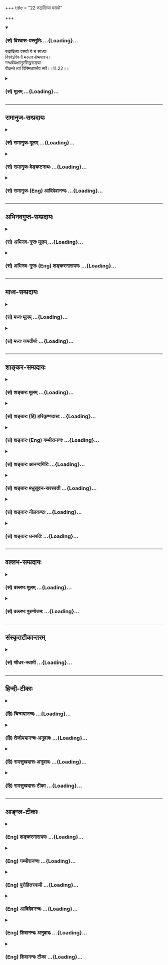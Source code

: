 +++
title = "22 रुद्रादित्या वसवो"

+++
<div class="js_include" newlevelforh1="3" title="(सं) विश्वास-प्रस्तुतिः" unfilled url="/purANam_vaiShNavam/mahAbhAratam/06-bhIShma-parva/03-bhagavad-gItA-parva/saMskRtam/vishvAsa-prastutiH/11_vishva-rUpa-darshana/22_rudrAdityA_vasavo.md">
<details open><summary><h3>(सं) विश्वास-प्रस्तुतिः ...{Loading}...</h3></summary>

रुद्रादित्या वसवो ये च साध्या  
विश्वेऽश्विनौ मरुतश्चोष्मपाश्च।  
गन्धर्वयक्षासुरसिद्धसङ्घा  
वीक्षन्ते त्वां विस्मिताश्चैव सर्वे।।11.22।।
</details>
</div>
<div class="js_include collapsed" newlevelforh1="3" title="(सं) मूलम्" unfilled url="/purANam_vaiShNavam/mahAbhAratam/06-bhIShma-parva/03-bhagavad-gItA-parva/saMskRtam/mUlam/11_vishva-rUpa-darshana/22_rudrAdityA_vasavo.md">
<details><summary><h3>(सं) मूलम् ...{Loading}...</h3></summary>

रुद्रादित्या वसवो ये च साध्या  
विश्वेऽश्विनौ मरुतश्चोष्मपाश्च।  
गन्धर्वयक्षासुरसिद्धसङ्घा  
वीक्षन्ते त्वां विस्मिताश्चैव सर्वे।।11.22।।
</details>
</div>


_________________
## रामानुज-सम्प्रदायः
<div class="js_include collapsed" newlevelforh1="3" title="(सं) रामानुजः मूलम्" unfilled url="/purANam_vaiShNavam/mahAbhAratam/06-bhIShma-parva/03-bhagavad-gItA-parva/saMskRtam/rAmAnujaH/mUlam/11_vishva-rUpa-darshana/22_rudrAdityA_vasavo.md">
<details><summary><h3>(सं) रामानुजः मूलम् ...{Loading}...</h3></summary>

।।11.22।।**ऊष्मपाः** पितरःऊष्मभागा हि पितरः (तै. ब्रा. 1।3।10) इति
श्रुतेः। एते **सर्वे** विस्मयम् आपन्नाः **त्वां वीक्षन्ते।**

</details>
</div>
<div class="js_include collapsed" newlevelforh1="3" title="(सं) रामानुजः वेङ्कटनाथः" unfilled url="/purANam_vaiShNavam/mahAbhAratam/06-bhIShma-parva/03-bhagavad-gItA-parva/saMskRtam/rAmAnujaH/venkaTanAthaH/11_vishva-rUpa-darshana/22_rudrAdityA_vasavo.md">
<details><summary><h3>(सं) रामानुजः वेङ्कटनाथः ...{Loading}...</h3></summary>

  
  
।।11.22।। देवजातिभेदसमभिव्याहारानुगुणमूष्मपशब्दार्थमाह -- पितर इति।  
  

</details>
</div>
<div class="js_include collapsed" newlevelforh1="3" title="(सं) रामानुजः (Eng) आदिदेवानन्दः" unfilled url="/purANam_vaiShNavam/mahAbhAratam/06-bhIShma-parva/03-bhagavad-gItA-parva/saMskRtam/rAmAnujaH/english/AdidevAnandaH/11_vishva-rUpa-darshana/22_rudrAdityA_vasavo.md">
<details><summary><h3>(सं) रामानुजः (Eng) आदिदेवानन्दः ...{Loading}...</h3></summary>

11.22 Usmapa means manes, because the Sruti declares: 'Verily the manes
receive the hot portions of the offerings' (Tai. Br., 1.3.10). All
these, struck with amazement, behold You.

</details>
</div>


_________________
## अभिनवगुप्त-सम्प्रदायः
<div class="js_include collapsed" newlevelforh1="3" title="(सं) अभिनव-गुप्तः मूलम्" unfilled url="/purANam_vaiShNavam/mahAbhAratam/06-bhIShma-parva/03-bhagavad-gItA-parva/saMskRtam/abhinava-guptaH/mUlam/11_vishva-rUpa-darshana/22_rudrAdityA_vasavo.md">
<details><summary><h3>(सं) अभिनव-गुप्तः मूलम् ...{Loading}...</h3></summary>

।।11.22।। No commentary.  
  

</details>
</div>
<div class="js_include collapsed" newlevelforh1="3" title="(सं) अभिनव-गुप्तः (Eng) शङ्करनारायणः" unfilled url="/purANam_vaiShNavam/mahAbhAratam/06-bhIShma-parva/03-bhagavad-gItA-parva/saMskRtam/abhinava-guptaH/english/shankaranArAyaNaH/11_vishva-rUpa-darshana/22_rudrAdityA_vasavo.md">
<details><summary><h3>(सं) अभिनव-गुप्तः (Eng) शङ्करनारायणः ...{Loading}...</h3></summary>

11.22 Sri Abhinavagupta did not comment upon this sloka.

</details>
</div>


_________________
## माध्व-सम्प्रदायः
<div class="js_include collapsed" newlevelforh1="3" title="(सं) मध्वः मूलम्" unfilled url="/purANam_vaiShNavam/mahAbhAratam/06-bhIShma-parva/03-bhagavad-gItA-parva/saMskRtam/madhvaH/mUlam/11_vishva-rUpa-darshana/22_rudrAdityA_vasavo.md">
<details><summary><h3>(सं) मध्वः मूलम् ...{Loading}...</h3></summary>

।।11.22।। Sri Madhvacharya did not comment on this sloka.,

</details>
</div>
<div class="js_include collapsed" newlevelforh1="3" title="(सं) मध्वः जयतीर्थः" unfilled url="/purANam_vaiShNavam/mahAbhAratam/06-bhIShma-parva/03-bhagavad-gItA-parva/saMskRtam/madhvaH/jayatIrthaH/11_vishva-rUpa-darshana/22_rudrAdityA_vasavo.md">
<details><summary><h3>(सं) मध्वः जयतीर्थः ...{Loading}...</h3></summary>

।।11.22।। Sri Jayatirtha did not comment on this sloka.  
  

</details>
</div>


_________________
## शाङ्कर-सम्प्रदायः
<div class="js_include collapsed" newlevelforh1="3" title="(सं) शङ्करः मूलम्" unfilled url="/purANam_vaiShNavam/mahAbhAratam/06-bhIShma-parva/03-bhagavad-gItA-parva/saMskRtam/shankaraH/mUlam/11_vishva-rUpa-darshana/22_rudrAdityA_vasavo.md">
<details><summary><h3>(सं) शङ्करः मूलम् ...{Loading}...</h3></summary>

।।11.22।। --,**रुद्रादित्याः वसवो ये च साध्याः** रुद्रादयः गणाः
**विश्वे**देवाः **अश्विनौ च** देवौ **मरुतश्च ऊष्मपाश्च** पितरः;
**गन्धर्वयक्षासुरसिद्धसंघाः** गन्धर्वाः हाहाहूहूप्रभृतयः यक्षाः
कुबेरप्रभृतयः असुराः विरोचनप्रभृतयः सिद्धाः कपिलादयः तेषां संघाः
गन्धर्वयक्षासुरसिद्धसंघाः; ते **वीक्षन्ते** पश्यन्ति **त्वा** त्वां
**विस्मिताः** विस्मयमापन्नाः सन्तः ते **एव सर्वे**।। यस्मात् --,

</details>
</div>
<div class="js_include collapsed" newlevelforh1="3" title="(सं) शङ्करः (हि) हरिकृष्णदासः" unfilled url="/purANam_vaiShNavam/mahAbhAratam/06-bhIShma-parva/03-bhagavad-gItA-parva/saMskRtam/shankaraH/hindI/harikRShNadAsaH/11_vishva-rUpa-darshana/22_rudrAdityA_vasavo.md">
<details><summary><h3>(सं) शङ्करः (हि) हरिकृष्णदासः ...{Loading}...</h3></summary>

।।11.22।। तथा और भी --, जो रुद्र; आदित्य; वसु और साध्य आदि देवगण हैं; एवं
जो विश्वेदेव; दोनों अश्विनीकुमार; वायुदेव और ऊष्मपा नामक पितृगण हैं तथा
जो गन्धर्व; यक्ष; असुर और सिद्धोंके समुदाय हैं यानी हाहाहूहू आदि
गन्धर्व; कुबेरादि यक्ष; विरोचनादि असुर और कपिलादि सिद्ध इन सबके समुदाय
हैं; वे सभी आश्चर्ययुक्त हुए आपको देख रहे हैं।  
  
,

</details>
</div>
<div class="js_include collapsed" newlevelforh1="3" title="(सं) शङ्करः (Eng) गम्भीरानन्दः" unfilled url="/purANam_vaiShNavam/mahAbhAratam/06-bhIShma-parva/03-bhagavad-gItA-parva/saMskRtam/shankaraH/english/gambhIrAnandaH/11_vishva-rUpa-darshana/22_rudrAdityA_vasavo.md">
<details><summary><h3>(सं) शङ्करः (Eng) गम्भीरानन्दः ...{Loading}...</h3></summary>

11.22 Ye, those who are; the rudra-adityah, Rudras and Adityas; vasavah,
the Vasus; and sadhyah, the Sadhyas-the groups of Rudras and other gods;
the gods visve, Visve-devas; and asvinau, the two Asvins; marutah, the
Maruts; and usmapah, the Usmapas, (a class of) manes; and
gandharva-yaksa-asura-siddha-sanghah, hosts of Gandharvas-viz Haha, Huhu
and others-, Yaksas-viz Kubera and others-, demons-Virocana and others-,
and Siddhas-Kapila and others; sarve eva, all of those very ones;
viksante, gaze; tva, (i.e.) tvam, at You; vismitah eva, being indeed
struck with wonder. For,

</details>
</div>
<div class="js_include collapsed" newlevelforh1="3" title="(सं) शङ्करः आनन्दगिरिः" unfilled url="/purANam_vaiShNavam/mahAbhAratam/06-bhIShma-parva/03-bhagavad-gItA-parva/saMskRtam/shankaraH/AnandagiriH/11_vishva-rUpa-darshana/22_rudrAdityA_vasavo.md">
<details><summary><h3>(सं) शङ्करः आनन्दगिरिः ...{Loading}...</h3></summary>

।।11.22।। दृश्यमानस्य भगवद्रूपस्य विस्मयकरत्वे हेत्वन्तरमाह --
**किञ्चेति।** त एवोक्ता रुद्रादयः सर्वे विस्मयमापन्नास्त्वां पश्यन्तीति
संबन्धः।

</details>
</div>
<div class="js_include collapsed" newlevelforh1="3" title="(सं) शङ्करः मधुसूदन-सरस्वती" unfilled url="/purANam_vaiShNavam/mahAbhAratam/06-bhIShma-parva/03-bhagavad-gItA-parva/saMskRtam/shankaraH/madhusUdana-sarasvatI/11_vishva-rUpa-darshana/22_rudrAdityA_vasavo.md">
<details><summary><h3>(सं) शङ्करः मधुसूदन-सरस्वती ...{Loading}...</h3></summary>

।।11.22।। रुद्रादित्या इति। किंचान्यत् रुद्राश्चादित्याश्च वसवो ये च
साध्या नाम देवगणा,विश्वतुल्यविभक्तिकविश्वेदेवशब्दाभ्यामुच्यमाना देवगणा
अश्विनौ नासत्यदस्रौ मरुत एकोनपञ्चाशद्देवगणा ऊष्मपाश्च पितरो गन्धर्वाणां
यक्षाणामसुराणां सिद्धानां च जातिभेदानां सङ्घाः समूहा वीक्षन्ते पश्यन्ति
त्वा त्वां। तादृशाद्भुतदर्शनात्ते सर्व एव विस्मिताश्च।
विस्मयलौकिकचमत्कारविशेषमापद्यन्ते च।

</details>
</div>
<div class="js_include collapsed" newlevelforh1="3" title="(सं) शङ्करः नीलकण्ठः" unfilled url="/purANam_vaiShNavam/mahAbhAratam/06-bhIShma-parva/03-bhagavad-gItA-parva/saMskRtam/shankaraH/nIlakaNThaH/11_vishva-rUpa-darshana/22_rudrAdityA_vasavo.md">
<details><summary><h3>(सं) शङ्करः नीलकण्ठः ...{Loading}...</h3></summary>

।।11.22।। किं च ये त्वदनुगृहीता रुद्रादयस्तेऽपि विस्मिताः सन्तः सर्वे
त्वां वीक्षन्त इत्याह -- **रुद्रादित्या इति।** साध्याः विश्वे च
देवगणविशेषौ रुद्रादित्यवज्ज्ञेयौ। उष्मपाः पितरः। गन्धर्वाणां
यक्षाणामसुराणां सिद्धानां जातिभेदानां सङ्घाः समूहाः। शेषं स्पष्टम्।

</details>
</div>
<div class="js_include collapsed" newlevelforh1="3" title="(सं) शङ्करः धनपतिः" unfilled url="/purANam_vaiShNavam/mahAbhAratam/06-bhIShma-parva/03-bhagavad-gItA-parva/saMskRtam/shankaraH/dhanapatiH/11_vishva-rUpa-darshana/22_rudrAdityA_vasavo.md">
<details><summary><h3>(सं) शङ्करः धनपतिः ...{Loading}...</h3></summary>

।।11.22।। किंचैद्रूपं दृष्ट्वा नाहमेव विस्मयाविष्टः; अपि तु
रुद्रादयोऽपीत्याह -- रूद्रेति। ऊष्माणं पिबन्तीत्ययूष्मपाः पितरः। ऊष्मभागा
हि पितरः। यावदुष्णं भवेदन्नं यावदश्चन्ति वाग्यताः। पितरस्तावदश्रन्ति
यावन्नोक्ता हविर्गुणाः इति श्रुतिस्मृतभ्याम्। गन्धर्वा हाहाहूहूप्रभृतयः;
यक्षाः कुबेरादयः; असुरा विरोचनादयः; सिद्धाः कपिलादयः; तेषां सङ्घाः
समूहास्त्वां पश्यन्ति। सर्वे विस्मिता विस्मयं प्राप्ता एव च।

</details>
</div>


_________________
## वल्लभ-सम्प्रदायः
<div class="js_include collapsed" newlevelforh1="3" title="(सं) वल्लभः मूलम्" unfilled url="/purANam_vaiShNavam/mahAbhAratam/06-bhIShma-parva/03-bhagavad-gItA-parva/saMskRtam/vallabhaH/mUlam/11_vishva-rUpa-darshana/22_rudrAdityA_vasavo.md">
<details><summary><h3>(सं) वल्लभः मूलम् ...{Loading}...</h3></summary>

।।11.22।। Sri Vallabhacharya did not comment on this sloka.  
  

</details>
</div>
<div class="js_include collapsed" newlevelforh1="3" title="(सं) वल्लभः पुरुषोत्तमः" unfilled url="/purANam_vaiShNavam/mahAbhAratam/06-bhIShma-parva/03-bhagavad-gItA-parva/saMskRtam/vallabhaH/puruShottamaH/11_vishva-rUpa-darshana/22_rudrAdityA_vasavo.md">
<details><summary><h3>(सं) वल्लभः पुरुषोत्तमः ...{Loading}...</h3></summary>

  
  
।।11.22।। No commentary.  
  

</details>
</div>


_________________
## संस्कृतटीकान्तरम्
<div class="js_include collapsed" newlevelforh1="3" title="(सं) श्रीधर-स्वामी" unfilled url="/purANam_vaiShNavam/mahAbhAratam/06-bhIShma-parva/03-bhagavad-gItA-parva/saMskRtam/shrIdhara-svAmI/11_vishva-rUpa-darshana/22_rudrAdityA_vasavo.md">
<details><summary><h3>(सं) श्रीधर-स्वामी ...{Loading}...</h3></summary>

।।11.22।। किंच **-- रुद्रेति।** रुद्राश्चादित्याश्च वसवश्च ये च
साध्यानाम देवाः; विश्वेदेवा अश्विनौ देवौ; मरुतो मरुद्गणाः; ऊष्माणं
पिबन्तीत्यूष्मपाः पितरः;ऊष्मभागा हि पितरः इत्यादिश्रुतेः।
स्मृतिश्चयावदुष्णं भवेदन्नं यावदश्नन्ति वाग्यताः। पितरस्तावदश्नन्ति
यावन्नोक्ता हविर्गुणाः।। इति। गन्धर्वाश्च यक्षाश्चासुराश्च विरोचनादयः;
सिद्धानां सङ्घाश्च ते सर्व एव विस्मिताः सन्तः त्वां वीक्षन्त इत्यन्वयः।

</details>
</div>


_________________
## हिन्दी-टीकाः
<div class="js_include collapsed" newlevelforh1="3" title="(हि) चिन्मयानन्दः" unfilled url="/purANam_vaiShNavam/mahAbhAratam/06-bhIShma-parva/03-bhagavad-gItA-parva/hindI/chinmayAnandaH/11_vishva-rUpa-darshana/22_rudrAdityA_vasavo.md">
<details><summary><h3>(हि) चिन्मयानन्दः ...{Loading}...</h3></summary>

।।11.22।। अर्जुन और आगे वर्णन करते हुए कहता है कि इस ईश्वरीय रूप को
देखने वालों में प्राकृतिक नियमों या शक्तियों के वे सब अधिष्ठातृ देवतागण
भी सम्मिलित हैं; जिनकी वैदिककाल में पूजा और उपासना की जाती थी। वे सभी
विस्मयचकित होकर इस रूप को देख रहे थे। इस श्लोक में उल्लिखित प्राय सभी
देवताओं के विषय में हम पूर्व अध्याय में वर्णन कर चुके हैं। जिन नवीन
नामों का यहाँ उल्लेख किया गया है; वे हैं साध्या ; विश्वेदेवा; और ऊष्मपा
। इन शब्दों के अर्थों से आज हम अनभिज्ञ होने के कारण; यह श्लोक सम्भवत हमें
अर्थपूर्ण प्रतीत नहीं होगा। परन्तु; अर्जुन वैदिक युग का पुरुष तथा वेदों
का अध्येता होने के कारण इन सबसे सुपरिचित था; अत उसकी भाषा भी यही हो सकती
थी। हमें केवल यही देखना है कि इस विराट् पुरुष के दर्शन का अर्जुन पर क्या
प्रभाव पड़ा और विभिन्न प्रकार के देवताओं; ऋषियों; आदि की प्रतिक्रिया
क्या हुई। इस आकाररहित आकार के विशाल विश्वरूप को प्रत्येक ने अपनेअपने मन
के अनुसार देखा और समझा। अधिकाधिक विवरण देकर अर्जुन श्रोताओं के मनपटल पर
विराट् पुरुष के चित्र को स्पष्ट करने का प्रयत्न करता है

</details>
</div>
<div class="js_include collapsed" newlevelforh1="3" title="(हि) तेजोमयानन्दः अनुवादः" unfilled url="/purANam_vaiShNavam/mahAbhAratam/06-bhIShma-parva/03-bhagavad-gItA-parva/hindI/tejomayAnandaH/anuvAdaH/11_vishva-rUpa-darshana/22_rudrAdityA_vasavo.md">
<details><summary><h3>(हि) तेजोमयानन्दः अनुवादः ...{Loading}...</h3></summary>

।।11.22।। रुद्रगण, आदित्य, वसु और साध्यगण, विश्वेदेव तथा दो
अश्विनीकुमार, मरुद्गण और उष्मपा, गन्धर्व, यक्ष, असुर और सिद्धगणों के
समुदाय- ये सब ही विस्मित होते हुए आपको देखते हैं।।

</details>
</div>
<div class="js_include collapsed" newlevelforh1="3" title="(हि) रामसुखदासः अनुवादः" unfilled url="/purANam_vaiShNavam/mahAbhAratam/06-bhIShma-parva/03-bhagavad-gItA-parva/hindI/rAmasukhadAsaH/anuvAdaH/11_vishva-rUpa-darshana/22_rudrAdityA_vasavo.md">
<details><summary><h3>(हि) रामसुखदासः अनुवादः ...{Loading}...</h3></summary>

।।11.22।। जो ग्यारह रुद्र, बारह आदित्य, आठ वसु, बारह साध्यगण, दस
विश्वेदेव और दो अश्विनीकुमार, उनचास मरुद्गण, सात पितृगण तथा गन्धर्व,
यक्ष, असुर और सिद्धोंके समुदाय हैं, वे सभी चकित होकर आपको देख रहे हैं।

</details>
</div>
<div class="js_include collapsed" newlevelforh1="3" title="(हि) रामसुखदासः टीका" unfilled url="/purANam_vaiShNavam/mahAbhAratam/06-bhIShma-parva/03-bhagavad-gItA-parva/hindI/rAmasukhadAsaH/TIkA/11_vishva-rUpa-darshana/22_rudrAdityA_vasavo.md">
<details><summary><h3>(हि) रामसुखदासः टीका ...{Loading}...</h3></summary>

।।11.22।।***व्याख्या--*'रुद्रादित्या वसवो ये च साध्या विश्वेऽश्विनौ
मरुतश्चोष्मपाश्च'--**ग्यारह रुद्र, बारह आदित्य, आठ वसु, दो अश्विनीकुमार
और उनचास मरुद्गण -- इन सबके नाम इसी अध्यायके छठे श्लोककी व्याख्यामें
दिये गये हैं, इसलिये वहाँ देख लेना चाहिये।  
  
मन, अनुमन्ता, प्राण, नर, यान, चित्ति, हय, नय, हंस, नारायण, प्रभव और विभु
-- ये बारह 'साध्य' हैं (वायुपुराण 66। 15 16)।  
  
क्रतु, दक्ष, श्रव, सत्य, काल, काम, धुनि, कुरुवान्, प्रभवान् और रोचमान --
ये दस 'विश्वेदेव' हैं (वायुपुराण 66। 31 32)।  
  
कव्यवाह अनल, सोम, यम, अर्यमा, अग्निष्वात्त और बर्हिषत् -- ये सात 'पितर'
हैं (शिवपुराण, धर्म0 63। 2)। ऊष्म अर्थात् गरम अन्न खानेके कारण पितरोंका
नाम 'ऊष्मपा' है।

</details>
</div>


_________________
## आङ्ग्ल-टीकाः
<div class="js_include collapsed" newlevelforh1="3" title="(Eng) शङ्करनारायणः" unfilled url="/purANam_vaiShNavam/mahAbhAratam/06-bhIShma-parva/03-bhagavad-gItA-parva/english/shankaranArAyaNaH/11_vishva-rUpa-darshana/22_rudrAdityA_vasavo.md">
<details><summary><h3>(Eng) शङ्करनारायणः ...{Loading}...</h3></summary>

11.22. The Rudras, the Adityas, the Vasus, the Sadhyas, the Visvas
(Visvadevas), the twin Asvins and the Maruts, and the Steam-drinkers
(Manes) and the hosts of the Gandharvas, the Yoksas, the demons and the
perfected ones - all gaze on You and are ite amazed.

</details>
</div>
<div class="js_include collapsed" newlevelforh1="3" title="(Eng) गम्भीरानन्दः" unfilled url="/purANam_vaiShNavam/mahAbhAratam/06-bhIShma-parva/03-bhagavad-gItA-parva/english/gambhIrAnandaH/11_vishva-rUpa-darshana/22_rudrAdityA_vasavo.md">
<details><summary><h3>(Eng) गम्भीरानन्दः ...{Loading}...</h3></summary>

11.22 Those who are the Rudras, the Adityas, the Vasus and the Sadhyas
\[sadhyas: A particular class of celestial beings.-V.S.A.\], the Visve
(-devas), the two Asvins, the Maruts and the Usmapas, and hosts of
Gandharvas, Yaksas, demons and Siddhas-all of those very ones gaze at
You, being indeed struck with wonder.

</details>
</div>
<div class="js_include collapsed" newlevelforh1="3" title="(Eng) पुरोहितस्वामी" unfilled url="/purANam_vaiShNavam/mahAbhAratam/06-bhIShma-parva/03-bhagavad-gItA-parva/english/purohitasvAmI/11_vishva-rUpa-darshana/22_rudrAdityA_vasavo.md">
<details><summary><h3>(Eng) पुरोहितस्वामी ...{Loading}...</h3></summary>

11.22 The Vital Forces, the Major stars, Fire, Earth, Air, Sky, Sun,
Heaven, Moon and Planets; the Angels, the Guardians of the Universe, the
divine Healers, the Winds, the Fathers, the Heavenly Singers; and hosts
of Mammon-worshippers, demons as well as saints, are amazed.

</details>
</div>
<div class="js_include collapsed" newlevelforh1="3" title="(Eng) आदिदेवनन्दः" unfilled url="/purANam_vaiShNavam/mahAbhAratam/06-bhIShma-parva/03-bhagavad-gItA-parva/english/AdidevanandaH/11_vishva-rUpa-darshana/22_rudrAdityA_vasavo.md">
<details><summary><h3>(Eng) आदिदेवनन्दः ...{Loading}...</h3></summary>

11.22 The Rudras, the Adityas, the Vasus, the Sadhyas, the Visvas, the
Asvins, the Maruts and the manes, and the hosts of Gandharvas, Yaksas,
Asuras, and Siddhas - all gaze upon You in amazement.

</details>
</div>
<div class="js_include collapsed" newlevelforh1="3" title="(Eng) शिवानन्दः अनुवादः" unfilled url="/purANam_vaiShNavam/mahAbhAratam/06-bhIShma-parva/03-bhagavad-gItA-parva/english/shivAnandaH/anuvAdaH/11_vishva-rUpa-darshana/22_rudrAdityA_vasavo.md">
<details><summary><h3>(Eng) शिवानन्दः अनुवादः ...{Loading}...</h3></summary>

11.22 The Rudras, Adityas, Vasus, Sadhyas, Visvedevas, the two Asvins,
Maruts, the manes and the hosts of celestial singers, Yakshas, demons
and the perfected ones, are all looking at Thee, in great amazement.

</details>
</div>
<div class="js_include collapsed" newlevelforh1="3" title="(Eng) शिवानन्दः टीका" unfilled url="/purANam_vaiShNavam/mahAbhAratam/06-bhIShma-parva/03-bhagavad-gItA-parva/english/shivAnandaH/TIkA/11_vishva-rUpa-darshana/22_rudrAdityA_vasavo.md">
<details><summary><h3>(Eng) शिवानन्दः टीका ...{Loading}...</h3></summary>

11.22 रुद्रादित्याः Rudras and Adityas; वसवः Vasus; ये these; च and;
साध्याः Sadhyas; विश्वे Visvedevas; अश्विनौ the two Asvins; मरुतः
Maruts; च and; उष्मपाः Pitris; च and; गन्धर्वयक्षासुरसिद्धसङ्घाः hosts
of Gandharvas; Yakshas; Asuras and Siddhas; वीक्षन्ते are looking at;
त्वाम् Thee; विस्मिताः astonished; च and; एव even; सर्वे all.Commentary
Sadhyas are a class of gods of whom Brahma is the chief.Visvedevas are
ten gods who in Vedic times were considered as protectors of human
beings. They were called guardians of the world. They were givers of
plenty to the human beings. Their names are Krata; Daksha; Vasu; Satya;
Kama; Kala; Dhvani; Rochaka; Adrava and Pururava.The two Asvins; born of
Prabha (light); daughter of Tushta and the Sun; are the physicians of
the gods.Rudras; Adityas; Vasus and Maruts -- see tenth chapter; verses
21 and 23.Ushmapa A class of manes. They accept the food offered in the
Sraaddha (anniversary) ceremony or the obseies; while it is hot. Hence
they are called Ushmapas. There are seven groups of manes.Gandharvas are
celestial singers such as Haha and Huhu.Yakshas such as Kubera (the god
of wealth) Asuras such as Virochana perfected ones such as Kapila.

</details>
</div>
